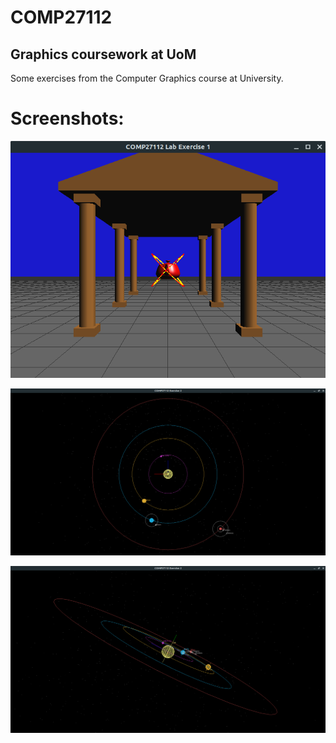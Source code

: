 # COMP27112
## Graphics coursework at UoM

Some exercises from the Computer Graphics course at University.

# Screenshots:
![alt text][ex1]

![alt text][ex2_1]

![alt text][ex2_2]

[ex1]: https://github.com/ProgDroid/COMP27112-graphics/blob/main/screenshots/ex1.png
[ex2_1]: https://github.com/ProgDroid/COMP27112-graphics/blob/main/screenshots/ex2_1.png
[ex2_2]: https://github.com/ProgDroid/COMP27112-graphics/blob/main/screenshots/ex2_2.png
